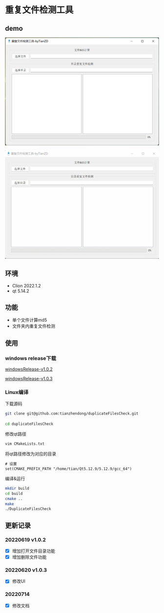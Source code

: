 # 重复文件检测工具
## demo
![](Docs/screenshoot/img1.png)

![](Docs/screenshoot/demo.gif)

## 环境
- Clion 2022.1.2
- qt 5.14.2

## 功能
- 单个文件计算md5
- 文件夹内重复文件检测

## 使用
### windows release下载
[windowsRelease-v1.0.2](https://github.com/tianzhendong/duplicateFilesCheck/releases/download/v1.0.2/duplicateFilesCheckv1.0.2.zip)

[windowsRelease-v1.0.3](https://github.com/tianzhendong/duplicateFilesCheck/releases/download/v1.0.3/windowsRelease-v1.0.3.zip)

### Linux编译

下载源码
```bash
git clone git@github.com:tianzhendong/duplicateFilesCheck.git

cd duplicateFilesCheck
```

修改qt路径
```bash
vim CMakeLists.txt
```
将qt路径修改为对应的目录
```CMakeLists
# 设置
set(CMAKE_PREFIX_PATH "/home/tian/Qt5.12.9/5.12.9/gcc_64")
```
编译&运行
```bash
mkdir build
cd build
cmake ..
make
./DuplicateFilesCheck
```

## 更新记录
### 20220619 v1.0.2
- [x] 增加打开文件目录功能
- [x] 增加删除文件功能

### 20220620 v1.0.3
- [x] 修改UI

### 20220714 
- [x] 修改文档
